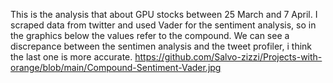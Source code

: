 This is the analysis that about GPU stocks between 25 March and 7 April. I scraped data from twitter and used Vader for the sentiment analysis, so in the graphics below the values refer to the compound.
We can see a discrepance between the sentimen analysis and the tweet profiler, i think the last one is more accurate. 
https://github.com/Salvo-zizzi/Projects-with-orange/blob/main/Compound-Sentiment-Vader.jpg
